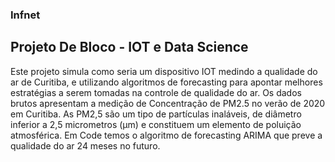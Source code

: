 
### Infnet
## Projeto De Bloco - IOT e Data Science


Este projeto simula como seria um dispositivo IOT medindo a qualidade do ar de Curitiba, e utilizando algoritmos de forecasting para apontar melhores estratégias a serem tomadas na controle de qualidade do ar.
Os dados brutos apresentam a medição de Concentração de PM2.5 no verão de 2020 em Curitiba.
As PM2,5 são um tipo de partículas inaláveis, de diâmetro inferior a 2,5 micrometros (µm) e constituem um elemento de poluição atmosférica.
Em Code temos o algoritmo de forecasting ARIMA que preve a qualidade do ar 24 meses no futuro.